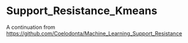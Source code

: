 # Support_Resistance_Kmeans
A continuation from https://github.com/Coelodonta/Machine_Learning_Support_Resistance
